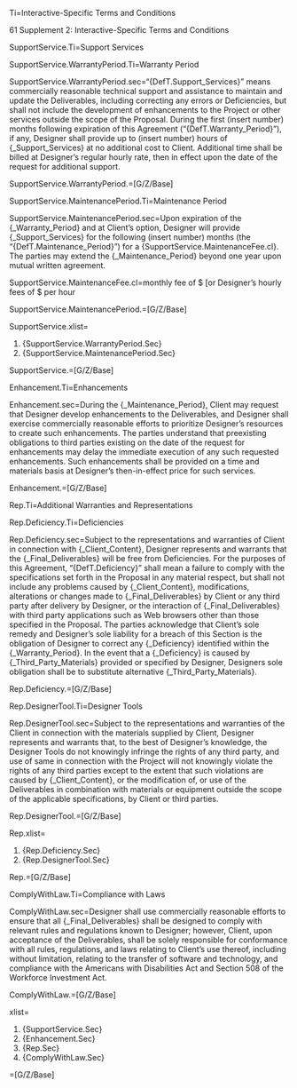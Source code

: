 Ti=Interactive-Specific Terms and Conditions

61 Supplement 2: Interactive-Specific Terms and Conditions

SupportService.Ti=Support Services

SupportService.WarrantyPeriod.Ti=Warranty Period

SupportService.WarrantyPeriod.sec=“{DefT.Support_Services}” means commercially reasonable technical support and assistance to maintain and update the Deliverables, including correcting any errors or Deficiencies, but shall not include the development of enhancements to the Project or other services outside the scope of the Proposal. During the first (insert number) months following expiration of this Agreement (“{DefT.Warranty_Period}”), if any, Designer shall provide up to (insert number) hours of {_Support_Services} at no additional cost to Client. Additional time shall be billed at Designer’s regular hourly rate, then in effect upon the date of the request for additional support.

SupportService.WarrantyPeriod.=[G/Z/Base]

SupportService.MaintenancePeriod.Ti=Maintenance Period

SupportService.MaintenancePeriod.sec=Upon expiration of the {_Warranty_Period} and at Client’s option, Designer will provide {_Support_Services} for the following (insert number) months (the “{DefT.Maintenance_Period}”) for a {SupportService.MaintenanceFee.cl}. The parties may extend the {_Maintenance_Period} beyond one year upon mutual written agreement.

SupportService.MaintenanceFee.cl=monthly fee of $ [or Designer’s hourly fees of $ per hour

SupportService.MaintenancePeriod.=[G/Z/Base]

SupportService.xlist=<ol><li>{SupportService.WarrantyPeriod.Sec}<li>{SupportService.MaintenancePeriod.Sec}</ol>

SupportService.=[G/Z/Base]

Enhancement.Ti=Enhancements

Enhancement.sec=During the {_Maintenance_Period}, Client may request that Designer develop enhancements to the Deliverables, and Designer shall exercise commercially reasonable efforts to prioritize Designer’s resources to create such enhancements. The parties understand that preexisting obligations to third parties existing on the date of the request for enhancements may delay the immediate execution of any such requested enhancements. Such enhancements shall be provided on a time and materials basis at Designer’s then-in-effect price for such services.

Enhancement.=[G/Z/Base]

Rep.Ti=Additional Warranties and Representations

Rep.Deficiency.Ti=Deficiencies

Rep.Deficiency.sec=Subject to the representations and warranties of Client in connection with {_Client_Content}, Designer represents and warrants that the {_Final_Deliverables} will be free from Deficiencies. For the purposes of this Agreement, “{DefT.Deficiency}” shall mean a failure to comply with the specifications set forth in the Proposal in any material respect, but shall not include any problems caused by {_Client_Content}, modifications, alterations or changes made to {_Final_Deliverables} by Client or any third party after delivery by Designer, or the interaction of {_Final_Deliverables} with third party applications such as Web browsers other than those specified in the Proposal. The parties acknowledge that Client’s sole remedy and Designer’s sole liability for a breach of this Section is the obligation of Designer to correct any {_Deficiency} identified within the {_Warranty_Period}. In the event that a {_Deficiency} is caused by {_Third_Party_Materials} provided or specified by Designer, Designers sole obligation shall be to substitute alternative {_Third_Party_Materials}.

Rep.Deficiency.=[G/Z/Base]

Rep.DesignerTool.Ti=Designer Tools

Rep.DesignerTool.sec=Subject to the representations and warranties of the Client in connection with the materials supplied by Client, Designer represents and warrants that, to the best of Designer’s knowledge, the Designer Tools do not knowingly infringe the rights of any third party, and use of same in connection with the Project will not knowingly violate the rights of any third parties except to the extent that such violations are caused by {_Client_Content}, or the modification of, or use of the Deliverables in combination with materials or equipment outside the scope of the applicable specifications, by Client or third parties.

Rep.DesignerTool.=[G/Z/Base]

Rep.xlist=<ol><li>{Rep.Deficiency.Sec}<li>{Rep.DesignerTool.Sec}</ol>

Rep.=[G/Z/Base]

ComplyWithLaw.Ti=Compliance with Laws

ComplyWithLaw.sec=Designer shall use commercially reasonable efforts to ensure that all {_Final_Deliverables} shall be designed to comply with relevant rules and regulations known to Designer; however, Client, upon acceptance of the Deliverables, shall be solely responsible for conformance with all rules, regulations, and laws relating to Client’s use thereof, including without limitation, relating to the transfer of software and technology, and compliance with the Americans with Disabilities Act and Section 508 of the Workforce Investment Act.

ComplyWithLaw.=[G/Z/Base]

xlist=<ol><li>{SupportService.Sec}<li>{Enhancement.Sec}<li>{Rep.Sec}<li>{ComplyWithLaw.Sec}</ol>

=[G/Z/Base]
